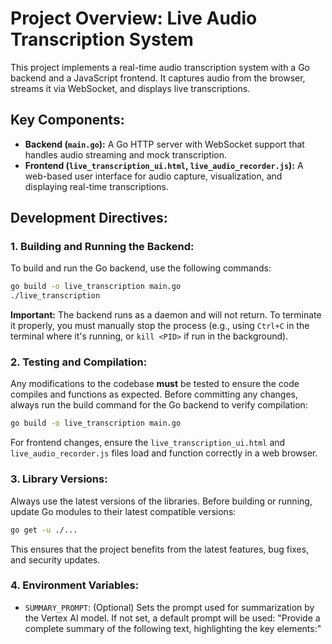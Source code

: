 # Project Overview: Live Audio Transcription System

This project implements a real-time audio transcription system with a Go backend and a JavaScript frontend. It captures audio from the browser, streams it via WebSocket, and displays live transcriptions.

## Key Components:
- **Backend (`main.go`):** A Go HTTP server with WebSocket support that handles audio streaming and mock transcription.
- **Frontend (`live_transcription_ui.html`, `live_audio_recorder.js`):** A web-based user interface for audio capture, visualization, and displaying real-time transcriptions.

## Development Directives:

### 1. Building and Running the Backend:
To build and run the Go backend, use the following commands:
```bash
go build -o live_transcription main.go
./live_transcription
```
**Important:** The backend runs as a daemon and will not return. To terminate it properly, you must manually stop the process (e.g., using `Ctrl+C` in the terminal where it's running, or `kill <PID>` if run in the background).

### 2. Testing and Compilation:
Any modifications to the codebase **must** be tested to ensure the code compiles and functions as expected. Before committing any changes, always run the build command for the Go backend to verify compilation:
```bash
go build -o live_transcription main.go
```
For frontend changes, ensure the `live_transcription_ui.html` and `live_audio_recorder.js` files load and function correctly in a web browser.

### 3. Library Versions:
Always use the latest versions of the libraries. Before building or running, update Go modules to their latest compatible versions:
```bash
go get -u ./...
```
This ensures that the project benefits from the latest features, bug fixes, and security updates.

### 4. Environment Variables:
- `SUMMARY_PROMPT`: (Optional) Sets the prompt used for summarization by the Vertex AI model. If not set, a default prompt will be used: "Provide a complete summary of the following text, highlighting the key elements:"
